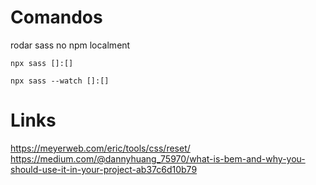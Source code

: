 Comandos
========

rodar sass no npm localment
```
npx sass []:[]
```

```
npx sass --watch []:[]
```

Links
=====
https://meyerweb.com/eric/tools/css/reset/
https://medium.com/@dannyhuang_75970/what-is-bem-and-why-you-should-use-it-in-your-project-ab37c6d10b79